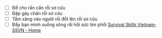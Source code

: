 - [ ] Để cho rắn cắn rồi sơ cứu
- [ ] Đập gãy chân rồi sơ cứu 
- [ ] Tẩm xăng vào người rồi đốt lên rồi sơ cứu 
- [ ] Đẩy bạn mình xuống sông rồi hồi sức tim phổi 
[Survival Skills Vietnam-SSVN - Home](https://www.facebook.com/SurvivalSkillsVietnam/)
